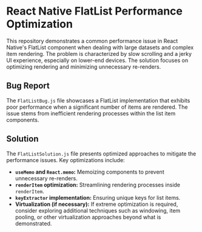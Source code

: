 # React Native FlatList Performance Optimization

This repository demonstrates a common performance issue in React Native's FlatList component when dealing with large datasets and complex item rendering. The problem is characterized by slow scrolling and a jerky UI experience, especially on lower-end devices. The solution focuses on optimizing rendering and minimizing unnecessary re-renders.

## Bug Report

The `FlatListBug.js` file showcases a FlatList implementation that exhibits poor performance when a significant number of items are rendered. The issue stems from inefficient rendering processes within the list item components. 

## Solution

The `FlatListSolution.js` file presents optimized approaches to mitigate the performance issues.  Key optimizations include:

* **`useMemo` and `React.memo`:** Memoizing components to prevent unnecessary re-renders.
* **`renderItem` optimization:** Streamlining rendering processes inside `renderItem`.
* **`keyExtractor` implementation:** Ensuring unique keys for list items.
* **Virtualization (if necessary):** If extreme optimization is required, consider exploring additional techniques such as windowing, item pooling, or other virtualization approaches beyond what is demonstrated.